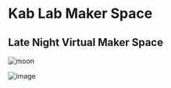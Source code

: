 # Kab Lab Maker Space

## Late Night Virtual Maker Space

![moon](https://github.com/user-attachments/assets/91c96852-eef0-4309-94ce-55359e7c480e)

![image](https://github.com/user-attachments/assets/15d25a1a-9219-4ca3-973a-e381d6fb7d71)

